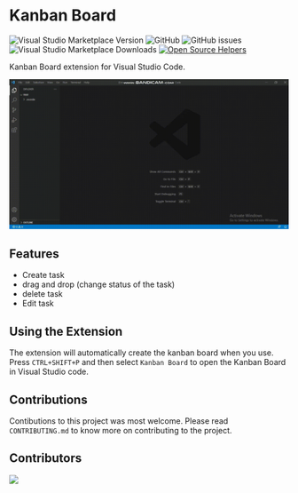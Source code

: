 # Kanban Board

![Visual Studio Marketplace Version](https://img.shields.io/visual-studio-marketplace/v/vicky1999.kanbanboard?color=green&label=vscode%20Marketplace)
![GitHub](https://img.shields.io/github/license/vicky1999/kanban-vscode?color=green&label=License)
![GitHub issues](https://img.shields.io/github/issues-raw/vicky1999/kanban-vscode?color=red)
![Visual Studio Marketplace Downloads](https://img.shields.io/visual-studio-marketplace/d/vicky1999.kanbanboard?color=blue)
[![Open Source Helpers](https://www.codetriage.com/vicky1999/kanban-vscode/badges/users.svg)](https://www.codetriage.com/vicky1999/kanban-vscode)

Kanban Board extension for Visual Studio Code.

![Preview](recording.gif)

## Features

* Create task
* drag and drop (change status of the task)
* delete task
* Edit task

## Using the Extension

The extension will automatically create the kanban board when you use.  Press `CTRL+SHIFT+P` and then select `Kanban Board` to open the Kanban Board in Visual Studio code.

## Contributions

Contibutions to this project was most welcome.  Please read `CONTRIBUTING.md` to know more on contributing to the project.

## Contributors

<a href="https://github.com/vicky1999/kanban-vscode/graphs/contributors">
  <img src="https://contrib.rocks/image?repo=vicky1999/kanban-vscode" />
</a>
